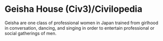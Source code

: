 # Geisha House (Civ3)/Civilopedia

Geisha are one class of professional women in Japan trained from girlhood in conversation, dancing, and singing in order to entertain professional or social gatherings of men.